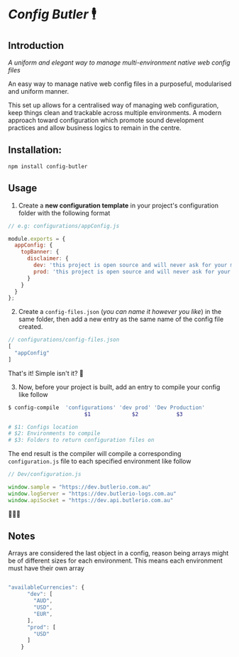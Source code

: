 # *Config Butler* 🕴


## Introduction

*A uniform and elegant way to manage multi-environment native web config files* 

An easy way to manage native web config files in a purposeful, modularised and uniform manner. 

This set up allows for a centralised way of managing web configuration, keep things clean and trackable across multiple environments.  A modern approach toward configuration which promote sound development practices and allow business logics to remain in the centre. 


## Installation: 

```
npm install config-butler 
```

## Usage

1. Create a **new configuration template** in your project's configuration folder with the following format 

```js
// e.g: configurations/appConfig.js

module.exports = {
  appConfig: {
    topBanner: {
      disclaimer: {
        dev: 'this project is open source and will never ask for your money ',
        prod: 'this project is open source and will never ask for your money',
      }
    }
  }
};
``` 

2. Create a `config-files.json` (_you can name it however you like_) in the same folder, then add a new entry as the same name of the config file created. 

```js
// configurations/config-files.json
[  
  "appConfig"
]
```

That's it! Simple isn't it? 🍰

3. Now, before your project is built, add an entry to compile your config like follow

```bash
$ config-compile  'configurations' 'dev prod' 'Dev Production' 
                        $1             $2            $3 

# $1: Configs location 
# $2: Environments to compile 
# $3: Folders to return configuration files on 
```

The end result is the compiler will compile a corresponding `configuration.js` file to each specified environment like follow 

```js
// Dev/configuration.js 

window.sample = "https://dev.butlerio.com.au"
window.logServer = "https://dev.butlerio-logs.com.au"
window.apiSocket = "https://dev.api.butlerio.com.au"
```

🍻🍻🍻

                
## Notes

Arrays are considered the last object in a config, reason being arrays might be of different sizes for each environment. This means each environment must have their own array

```js

"availableCurrencies": {
      "dev": [
        "AUD",
        "USD",
        "EUR",
      ],
      "prod": [
        "USD"
      ]
    }

```



